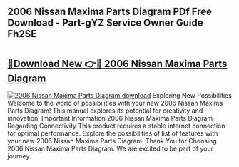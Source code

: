## 2006 Nissan Maxima Parts Diagram PDf Free Download - Part-gYZ Service Owner Guide Fh2SE

# <h2><a href="http://dfm7k4l.blite.top/?on=2006+Nissan+Maxima+Parts+Diagram">🔗Download New 👉🔴 2006 Nissan Maxima Parts Diagram</a></h2>

[![2006 Nissan Maxima Parts Diagram download](https://i.imgur.com/lujVjoI.png)](http://dfm7k4l.blite.top/?on=2006+Nissan+Maxima+Parts+Diagram)
Exploring New Possibilities Welcome to the world of possibilities with your new 2006 Nissan Maxima Parts Diagram! This manual explores its potential for creativity and innovation. Important Information 2006 Nissan Maxima Parts Diagram Regarding Connectivity This product requires a stable internet connection for optimal performance. Explore the possibilities of list of features with your new 2006 Nissan Maxima Parts Diagram. Thank You for Choosing 2006 Nissan Maxima Parts Diagram. We are excited to be part of your journey.
